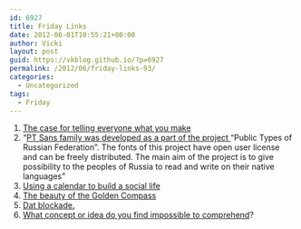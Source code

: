 ```yaml
---
id: 6927
title: Friday Links
date: 2012-06-01T10:55:21+00:00
author: Vicki
layout: post
guid: https://vkblog.github.io/?p=6927
permalink: /2012/06/friday-links-93/
categories:
  - Uncategorized
tags:
  - Friday
---
```

  1. <a href="http://www.salon.com/2012/05/31/the_case_for_telling_everyone_what_you_make/singleton/" target="_blank">The case for telling everyone what you make</a>
  2. &#8220;<a href="http://fontdeck.com/font/ptsans/bold" target="_blank">PT Sans family was developed as a part of the project </a>“Public Types of Russian Federation”. The fonts of this project have open user license and can be freely distributed. The main aim of the project is to give possibility to the peoples of Russia to read and write on their native languages&#8221;
  3. <a href="http://www.iamdann.com/2012/05/29/tips-for-using-a-calendar-to-build-a-social-life" target="_blank">Using a calendar to build a social life</a>
  4. <a href="http://weedlit.blogspot.com/2012/02/pullmans-golden-compass-mimicry-of.html" target="_blank">The beauty of the Golden Compass</a>
  5. <a href="http://www.akademifantasia.org/europe/siege-of-leningrad-blockade-now-and-then-photos/" target="_blank">Dat blockade.</a>
  6. <a href="http://www.reddit.com/r/AskReddit/comments/ubyxy/what_concept_or_idea_do_you_find_impossible_to/" target="_blank">What concept or idea do you find impossible to comprehend</a>?